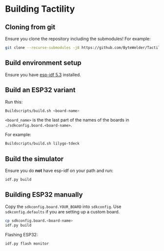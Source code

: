 # Building Tactility

## Cloning from git

Ensure you clone the repository including the submodules! For example:

```bash
git clone --recurse-submodules -j8 https://github.com/ByteWelder/Tactility.git
```

## Build environment setup

Ensure you have [esp-idf 5.3](https://docs.espressif.com/projects/esp-idf/en/release-v5.3/esp32/get-started/index.html) installed.

## Build an ESP32 variant

Run this:

```bash
Buildscripts/build.sh <board-name>
```

`<board_name>` is the the last part of the names of the boards in `./sdkconfig.board.<board-name>`.

For example:

```bash
Buildscripts/build.sh lilygo-tdeck
```

## Build the simulator

Ensure you do **not** have esp-idf on your path and run:

```bash
idf.py build
```

## Building ESP32 manually

Copy the `sdkconfig.board.YOUR_BOARD` into `sdkconfig`. Use `sdkconfig.defaults` if you are setting up a custom board.

```bash
cp sdkconfig.board.<board-name>
idf.py build
```

Flashing ESP32:

```bash
idf.py flash monitor
```

